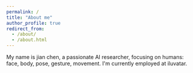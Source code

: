 ```yaml
---
permalink: /
title: "About me"
author_profile: true
redirect_from: 
  - /about/
  - /about.html
---
```

My name is jian chen, a passionate AI researcher, focusing on humans: face, body, pose, gesture, movement. I'm currently employed at iluvatar. 
